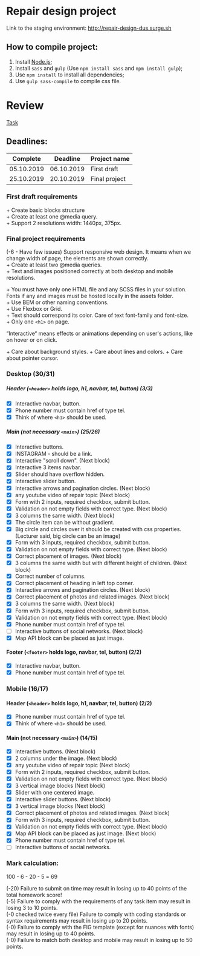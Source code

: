 # Repair design project

Link to the staging environment: http://repair-design-dus.surge.sh

## How to compile project:
1. Install [Node.js](https://nodejs.org/en/download/);
2. Install `sass` and `gulp` (Use `npm install sass` and `npm install gulp`);
3. Use `npm install` to install all dependencies;
4. Use `gulp sass-compile` to compile css file.

# Review
[Task](https://github.com/rolling-scopes-school/tasks/blob/master/tasks/markups/level-3/repair-design-project/repair-design-project-en.md)

## Deadlines:
| Complete | Deadline | Project name |
|----------|----------|--------------|
| 05.10.2019 | 06.10.2019 | First draft|
| 25.10.2019 | 20.10.2019 | Final project|


### First draft requirements

\+ Create basic blocks structure <br>
\+ Create at least one @media query.<br>
\+ Support 2 resolutions width: 1440px, 375px.<br>

### Final project requirements

(-6 - Have few issues) Support responsive web design. It means when we change width of page, the elements are shown correctly.<br>
\+ Create at least two @media queries.<br>
\+ Text and images positioned correctly at both desktop and mobile resolutions.<br>

\+ You must have only one HTML file and any SCSS files in your solution. Fonts if any and images must be hosted locally in the assets folder.<br>
\+ Use BEM or other naming conventions.<br>
\+ Use Flexbox or Grid.<br>
\+ Text should correspond its color. Care of text font-family and font-size.<br>
\+ Only one `<h1>` on page.<br>
  
  “Interactive“ means effects or animations depending on user's actions, like on hover or on click.

\+ Care about background styles.
\+ Care about lines and colors.
\+ Care about pointer cursor.

### Desktop (30/31)

##### Header (`<header>` holds logo, h1, navbar, tel, button) (3/3)
- [x] Interactive navbar, button.
- [x] Phone number must contain href of type tel.
- [x] Think of where `<h1>` should be used.

##### Main (not necessary `<main>`) (25/26)
- [x] Interactive buttons.
- [x] INSTAGRAM - should be a link.
- [x] Interactive "scroll down".
(Next block)
- [x] Interactive 3 items navbar.
- [x] Slider should have overflow hidden.
- [x] Interactive slider button.
- [x] Interactive arrows and pagination circles.
(Next block)
- [x] any youtube video of repair topic
(Next block)
- [x] Form with 2 inputs, required checkbox, submit button.
- [x] Validation on not empty fields with correct type.
(Next block)
- [x] 3 columns the same width.
(Next block)
- [x] The circle item can be without gradient.
- [x] Big circle and circles over it should be created with css properties. (Lecturer said, big circle can be an image)
- [x] Form with 3 inputs, required checkbox, submit button.
- [x] Validation on not empty fields with correct type.
(Next block)
- [x] Correct placement of images.
(Next block)
- [x] 3 columns the same width but with different height of children.
(Next block)
- [x] Correct number of columns.
- [x] Correct placement of heading in left top corner.
- [x] Interactive arrows and pagination circles.
(Next block)
- [x] Correct placement of photos and related images.
(Next block)
- [x] 3 columns the same width.
(Next block)
- [x] Form with 3 inputs, required checkbox, submit button.
- [x] Validation on not empty fields with correct type.
(Next block)
- [x] Phone number must contain href of type tel.
- [ ] Interactive buttons of social networks.
(Next block)
- [x] Map API block can be placed as just image.

#### Footer (`<footer>` holds logo, navbar, tel, button) (2/2)
- [x] Interactive navbar, button.
- [x] Phone number must contain href of type tel.

### Mobile (16/17)

#### Header (`<header>` holds logo, h1, navbar, tel, button) (2/2)
- [x] Phone number must contain href of type tel.
- [x] Think of where `<h1>` should be used.

#### Main (not necessary `<main>`) (14/15)
- [x] Interactive buttons.
(Next block)
- [x] 2 columns under the image.
(Next block)
- [x] any youtube video of repair topic
(Next block)
- [x] Form with 2 inputs, required checkbox, submit button.
- [x] Validation on not empty fields with correct type.
(Next block)
- [x] 3 vertical image blocks
(Next block)
- [x] Slider with one centered image.
- [x] Interactive slider buttons.
(Next block)
- [x] 3 vertical image blocks
(Next block)
- [x] Correct placement of photos and related images.
(Next block)
- [x] Form with 3 inputs, required checkbox, submit button.
- [x] Validation on not empty fields with correct type.
(Next block)
- [x] Map API block can be placed as just image.
(Next block)
- [x] Phone number must contain href of type tel.
- [ ] Interactive buttons of social networks.

### Mark calculation:
100 - 6 - 20 - 5 = 69

(-20) Failure to submit on time may result in losing up to 40 points of the total homework score!<br>
(-5) Failure to comply with the requirements of any task item may result in losing 3 to 10 points.<br>
(-0 checked twice every file) Failure to comply with coding standards or syntax requirements may result in losing up to 20 points.<br>
(-0) Failure to comply with the FIG template (except for nuances with fonts) may result in losing up to 40 points.<br>
(-0) Failure to match both desktop and mobile may result in losing up to 50 points.
